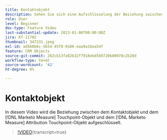 ```yaml
---
title: Kontaktobjekt
description: Sehen Sie sich eine Aufschlüsselung der Beziehung zwischen dem Kontaktobjekt und dem Touchpoint [!DNL Marketo Measure] Objekt „Attribution [!DNL Marketo Measure]  an.
role: User
level: Beginner
doc-type: Feature Video
last-substantial-update: 2023-01-06T00:00:00Z
jira: KT-11702
thumbnail: 347231.jpeg
exl-id: ad5b0b6c-5b5d-45f8-9106-eaa9a16ea54f
feature: CRM Objects
source-git-commit: 262cb13fa02b32f7918ebd569720b80078c2b28d
workflow-type: tm+mt
source-wordcount: '42'
ht-degree: 0%

---
```


# Kontaktobjekt

In diesem Video wird die Beziehung zwischen dem Kontaktobjekt und dem [!DNL Marketo Measure] Touchpoint-Objekt und dem [!DNL Marketo Measure] Attribution Touchpoint-Objekt aufgeschlüsselt.

>[!VIDEO](https://video.tv.adobe.com/v/347231/?learn=on){transcript=true}
